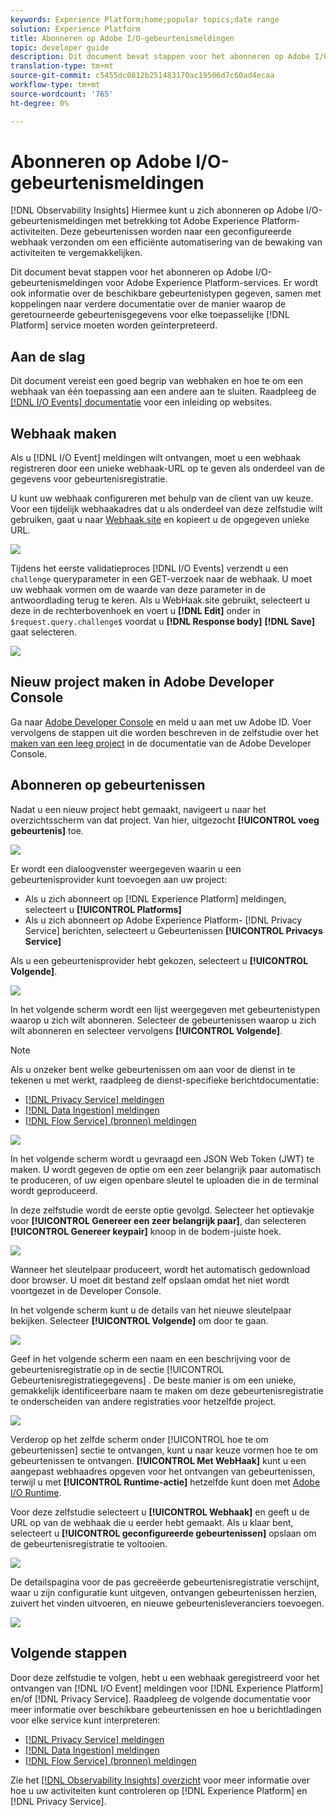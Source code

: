 ```yaml
---
keywords: Experience Platform;home;popular topics;date range
solution: Experience Platform
title: Abonneren op Adobe I/O-gebeurtenismeldingen
topic: developer guide
description: Dit document bevat stappen voor het abonneren op Adobe I/O-gebeurtenismeldingen voor Adobe Experience Platform-services. Er wordt ook informatie over de beschikbare gebeurtenistypen gegeven, samen met koppelingen naar verdere documentatie over de manier waarop de geretourneerde gebeurtenisgegevens voor elke [!DNL Platform] toepasbare service moeten worden geïnterpreteerd.
translation-type: tm+mt
source-git-commit: c5455dc0812b251483170ac19506d7c60ad4ecaa
workflow-type: tm+mt
source-wordcount: '765'
ht-degree: 0%

---
```



# Abonneren op Adobe I/O-gebeurtenismeldingen

[!DNL Observability Insights] Hiermee kunt u zich abonneren op Adobe I/O-gebeurtenismeldingen met betrekking tot Adobe Experience Platform-activiteiten. Deze gebeurtenissen worden naar een geconfigureerde webhaak verzonden om een efficiënte automatisering van de bewaking van activiteiten te vergemakkelijken.

Dit document bevat stappen voor het abonneren op Adobe I/O-gebeurtenismeldingen voor Adobe Experience Platform-services. Er wordt ook informatie over de beschikbare gebeurtenistypen gegeven, samen met koppelingen naar verdere documentatie over de manier waarop de geretourneerde gebeurtenisgegevens voor elke toepasselijke [!DNL Platform] service moeten worden geïnterpreteerd.

## Aan de slag

Dit document vereist een goed begrip van webhaken en hoe te om een webhaak van één toepassing aan een andere aan te sluiten. Raadpleeg de [[!DNL I/O Events] documentatie](https://www.adobe.io/apis/experienceplatform/events/docs.html#!adobedocs/adobeio-events/master/intro/webhook_docs_intro.md) voor een inleiding op websites.

## Webhaak maken

Als u [!DNL I/O Event] meldingen wilt ontvangen, moet u een webhaak registreren door een unieke webhaak-URL op te geven als onderdeel van de gegevens voor gebeurtenisregistratie.

U kunt uw webhaak configureren met behulp van de client van uw keuze. Voor een tijdelijk webhaakadres dat u als onderdeel van deze zelfstudie wilt gebruiken, gaat u naar [Webhaak.site](https://webhook.site/) en kopieert u de opgegeven unieke URL.

![](../images/notifications/webhook-url.png)

Tijdens het eerste validatieproces [!DNL I/O Events] verzendt u een `challenge` queryparameter in een GET-verzoek naar de webhaak. U moet uw webhaak vormen om de waarde van deze parameter in de antwoordlading terug te keren. Als u WebHaak.site gebruikt, selecteert u deze in de rechterbovenhoek en voert u **[!DNL Edit]** onder in `$request.query.challenge$` voordat u **[!DNL Response body]** **[!DNL Save]** gaat selecteren.

![](../images/notifications/response-challenge.png)

## Nieuw project maken in Adobe Developer Console

Ga naar [Adobe Developer Console](https://www.adobe.com/go/devs_console_ui) en meld u aan met uw Adobe ID. Voer vervolgens de stappen uit die worden beschreven in de zelfstudie over het [maken van een leeg project](https://www.adobe.io/apis/experienceplatform/console/docs.html#!AdobeDocs/adobeio-console/master/projects-empty.md) in de documentatie van de Adobe Developer Console.

## Abonneren op gebeurtenissen

Nadat u een nieuw project hebt gemaakt, navigeert u naar het overzichtsscherm van dat project. Van hier, uitgezocht **[!UICONTROL voeg gebeurtenis]** toe.

![](../images/notifications/add-event-button.png)

Er wordt een dialoogvenster weergegeven waarin u een gebeurtenisprovider kunt toevoegen aan uw project:

* Als u zich abonneert op [!DNL Experience Platform] meldingen, selecteert u **[!UICONTROL Platforms]**
* Als u zich abonneert op Adobe Experience Platform- [!DNL Privacy Service] berichten, selecteert u Gebeurtenissen **[!UICONTROL Privacys Service]**

Als u een gebeurtenisprovider hebt gekozen, selecteert u **[!UICONTROL Volgende]**.

![](../images/notifications/event-provider.png)

In het volgende scherm wordt een lijst weergegeven met gebeurtenistypen waarop u zich wilt abonneren. Selecteer de gebeurtenissen waarop u zich wilt abonneren en selecteer vervolgens **[!UICONTROL Volgende]**.

>[!NOTE]
>
>Als u onzeker bent welke gebeurtenissen om aan voor de dienst in te tekenen u met werkt, raadpleeg de dienst-specifieke berichtdocumentatie:
>
>* [[!DNL Privacy Service] meldingen](../../privacy-service/privacy-events.md)
>* [[!DNL Data Ingestion] meldingen](../../ingestion/quality/subscribe-events.md)
>* [[!DNL Flow Service] (bronnen) meldingen](../../sources/notifications.md)


![](../images/notifications/choose-event-subscriptions.png)

In het volgende scherm wordt u gevraagd een JSON Web Token (JWT) te maken. U wordt gegeven de optie om een zeer belangrijk paar automatisch te produceren, of uw eigen openbare sleutel te uploaden die in de terminal wordt geproduceerd.

In deze zelfstudie wordt de eerste optie gevolgd. Selecteer het optievakje voor **[!UICONTROL Genereer een zeer belangrijk paar]**, dan selecteren **[!UICONTROL Genereer keypair]** knoop in de bodem-juiste hoek.

![](../images/notifications/generate-keypair.png)

Wanneer het sleutelpaar produceert, wordt het automatisch gedownload door browser. U moet dit bestand zelf opslaan omdat het niet wordt voortgezet in de Developer Console.

In het volgende scherm kunt u de details van het nieuwe sleutelpaar bekijken. Selecteer **[!UICONTROL Volgende]** om door te gaan.

![](../images/notifications/keypair-generated.png)

Geef in het volgende scherm een naam en een beschrijving voor de gebeurtenisregistratie op in de sectie [!UICONTROL Gebeurtenisregistratiegegevens] . De beste manier is om een unieke, gemakkelijk identificeerbare naam te maken om deze gebeurtenisregistratie te onderscheiden van andere registraties voor hetzelfde project.

![](../images/notifications/registration-details.png)

Verderop op het zelfde scherm onder [!UICONTROL hoe te om gebeurtenissen] sectie te ontvangen, kunt u naar keuze vormen hoe te om gebeurtenissen te ontvangen. **[!UICONTROL Met WebHaak]** kunt u een aangepast webhaadres opgeven voor het ontvangen van gebeurtenissen, terwijl u met **[!UICONTROL Runtime-actie]** hetzelfde kunt doen met [Adobe I/O Runtime](https://www.adobe.io/apis/experienceplatform/runtime/docs.html).

Voor deze zelfstudie selecteert u **[!UICONTROL Webhaak]** en geeft u de URL op van de webhaak die u eerder hebt gemaakt. Als u klaar bent, selecteert u **[!UICONTROL geconfigureerde gebeurtenissen]** opslaan om de gebeurtenisregistratie te voltooien.

![](../images/notifications/receive-events.png)

De detailspagina voor de pas gecreëerde gebeurtenisregistratie verschijnt, waar u zijn configuratie kunt uitgeven, ontvangen gebeurtenissen herzien, zuivert het vinden uitvoeren, en nieuwe gebeurtenisleveranciers toevoegen.

![](../images/notifications/registration-complete.png)

## Volgende stappen

Door deze zelfstudie te volgen, hebt u een webhaak geregistreerd voor het ontvangen van [!DNL I/O Event] meldingen voor [!DNL Experience Platform] en/of [!DNL Privacy Service]. Raadpleeg de volgende documentatie voor meer informatie over beschikbare gebeurtenissen en hoe u berichtladingen voor elke service kunt interpreteren:

* [[!DNL Privacy Service] meldingen](../../privacy-service/privacy-events.md)
* [[!DNL Data Ingestion] meldingen](../../ingestion/quality/subscribe-events.md)
* [[!DNL Flow Service] (bronnen) meldingen](../../sources/notifications.md)

Zie het [[!DNL Observability Insights] overzicht](../home.md) voor meer informatie over hoe u uw activiteiten kunt controleren op [!DNL Experience Platform] en [!DNL Privacy Service].